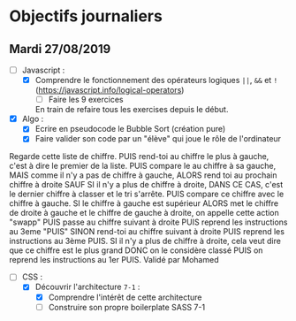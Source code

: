 # Objectifs journaliers

## Mardi 27/08/2019


* [ ] Javascript :
  * [x] Comprendre le fonctionnement des opérateurs logiques `||`, `&&` et `!` (https://javascript.info/logical-operators)
    * [ ] Faire les 9 exercices

    En train de refaire tous les exercises depuis le début.

* [x] Algo : 
  * [x] Ecrire en pseudocode le Bubble Sort (création pure)
  * [x] Faire valider son code par un "élève" qui joue le rôle de l'ordinateur

Regarde cette liste de chiffre.
PUIS rend-toi au chiffre le plus à gauche, c'est à dire le premier de la liste.
PUIS compare le au chiffre à sa gauche, 
MAIS comme il n'y a pas de chiffre à gauche, 
ALORS rend toi au prochain chiffre à droite 
SAUF SI il n'y a plus de chiffre à droite, DANS CE CAS, c'est le dernier chiffre à classer et le tri s'arrête.
PUIS compare ce chiffre avec le chiffre à gauche.
SI le chiffre à gauche est supérieur 
ALORS met le chiffre de droite à gauche et le chiffre de gauche à droite, on appelle cette action "swapp" 
PUIS passe au chiffre suivant à droite 
PUIS reprend les instructions au 3eme "PUIS"
SINON rend-toi au chiffre suivant à droite PUIS reprend les instructions au 3ème PUIS.
SI il n'y a plus de chiffre à droite, cela veut dire que ce chiffre est le plus grand 
DONC on le considère classé 
PUIS on reprend les instructions au 1er PUIS.
Validé par Mohamed


* [ ] CSS : 
  * [x] Découvrir l'architecture `7-1` :
    * [x] Comprendre l'intérêt de cette architecture
    * [ ] Construire son propre boilerplate SASS 7-1
